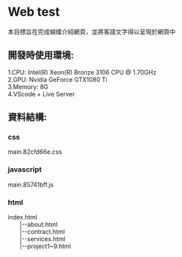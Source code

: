 # Web test

本目標旨在完成蝴蝶介紹網頁，並將客語文字得以呈現於網頁中<br>

## 開發時使用環境:
1.CPU: Intel(R) Xeon(R) Bronze 3106 CPU @ 1.70GHz <br>
2.GPU: Nvidia GeForce GTX1080 Ti <br>
3.Memory: 8G <br>
4.VScode + Live Server <br>

## 資料結構:
### css
main.82cfd66e.css<br>

### javascript
main.85741bff.js<br>

### html
index.html<br>
&emsp;&emsp;|--about.html<br>
&emsp;&emsp;|--contract.html<br>
&emsp;&emsp;|--services.html<br>
&emsp;&emsp;|--project1~9.html<br>












